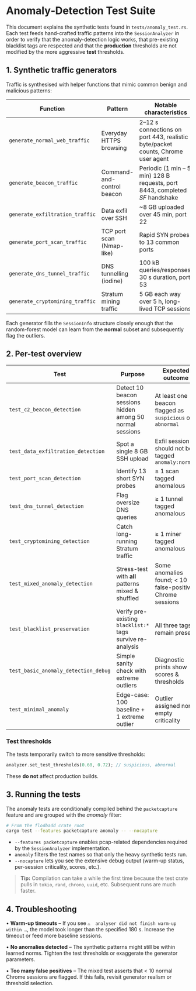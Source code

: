 # Anomaly‐Detection Test Suite

This document explains the synthetic tests found in `tests/anomaly_test.rs`.  Each test feeds hand-crafted traffic patterns into the `SessionAnalyzer` in order to verify that the anomaly-detection logic works, that pre-existing blacklist tags are respected and that the **production** thresholds are not modified by the more aggressive **test** thresholds.

## 1. Synthetic traffic generators

Traffic is synthesised with helper functions that mimic common benign and malicious patterns:

| Function | Pattern | Notable characteristics |
|----------|---------|-------------------------|
| `generate_normal_web_traffic` | Everyday HTTPS browsing | 2–12 s connections on port 443, realistic byte/packet counts, Chrome user agent |
| `generate_beacon_traffic` | Command-and-control beacon | Periodic (1 min – 5 min) 128 B requests, port 8443, completed *SF* handshake |
| `generate_exfiltration_traffic` | Data exfil over SSH | ~8 GB uploaded over 45 min, port 22 |
| `generate_port_scan_traffic` | TCP port scan (Nmap-like) | Rapid SYN probes to 13 common ports |
| `generate_dns_tunnel_traffic` | DNS tunnelling (iodine) | 100 kB queries/responses, 30 s duration, port 53 |
| `generate_cryptomining_traffic` | Stratum mining traffic | 5 GB each way over 5 h, long-lived TCP sessions |

Each generator fills the `SessionInfo` structure closely enough that the random-forest model can learn from the **normal** subset and subsequently flag the outliers.

## 2. Per-test overview

| Test | Purpose | Expected outcome |
|------|---------|------------------|
| `test_c2_beacon_detection` | Detect 10 beacon sessions hidden among 50 normal sessions | At least one beacon flagged as `suspicious` or `abnormal` |
| `test_data_exfiltration_detection` | Spot a single 8 GB SSH upload | Exfil session should not be tagged `anomaly:normal` |
| `test_port_scan_detection` | Identify 13 short SYN probes | ≥ 1 scan tagged anomalous |
| `test_dns_tunnel_detection` | Flag oversize DNS queries | ≥ 1 tunnel tagged anomalous |
| `test_cryptomining_detection` | Catch long-running Stratum traffic | ≥ 1 miner tagged anomalous |
| `test_mixed_anomaly_detection` | Stress-test with **all** patterns mixed & shuffled | Some anomalies found; < 10 false-positive Chrome sessions |
| `test_blacklist_preservation` | Verify pre-existing `blacklist:*` tags survive re-analysis | All three tags remain present |
| `test_basic_anomaly_detection_debug` | Simple sanity check with extreme outliers | Diagnostic prints show scores & thresholds |
| `test_minimal_anomaly` | Edge-case: 100 baseline + 1 extreme outlier | Outlier assigned non-empty criticality |

### Test thresholds
The tests temporarily switch to more sensitive thresholds:

```rust
analyzer.set_test_thresholds(0.60, 0.72); // suspicious, abnormal
```

These **do not** affect production builds.

## 3. Running the tests

The anomaly tests are conditionally compiled behind the `packetcapture` feature and are grouped with the *anomaly* filter:

```bash
# From the flodbadd crate root
cargo test --features packetcapture anomaly -- --nocapture
```

* `--features packetcapture` enables pcap-related dependencies required by the `SessionAnalyzer` implementation.
* `anomaly` filters the test names so that only the heavy synthetic tests run.
* `--nocapture` lets you see the extensive debug output (warm-up status, per-session criticality, scores, etc.).

> **Tip:** Compilation can take a while the first time because the test crate pulls in `tokio`, `rand`, `chrono`, `uuid`, etc. Subsequent runs are much faster.

## 4. Troubleshooting

• **Warm-up timeouts** – If you see `⚠️  analyser did not finish warm-up within …`, the model took longer than the specified 180 s. Increase the timeout or feed more baseline sessions.

• **No anomalies detected** – The synthetic patterns might still be within learned norms. Tighten the test thresholds or exaggerate the generator parameters.

• **Too many false positives** – The mixed test asserts that < 10 normal Chrome sessions are flagged. If this fails, revisit generator realism or threshold selection.
